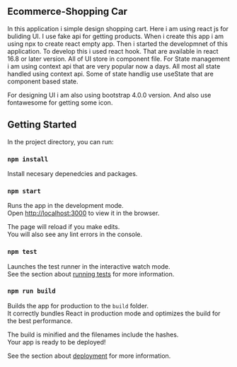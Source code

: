 ## Ecommerce-Shopping Car

In this application i simple design shopping cart. Here i am using react js for buliding UI. I use fake api for getting products. When i create this app i am using npx to create react empty app. Then i started the developmnet of this application. To develop this i used react hook. That are available in react 16.8 or later version. All of UI store in component file. For State management i am using context api that are very popular now a days. All most all state handled using context api. Some of state handlig use useState that are component based state.

For designing UI i am also using bootstrap 4.0.0 version. And also use fontawesome for getting some icon. 


## Getting Started

In the project directory, you can run:

### `npm install`

Install necesary depenedcies and packages.

### `npm start`

Runs the app in the development mode.\
Open [http://localhost:3000](http://localhost:3000) to view it in the browser.

The page will reload if you make edits.\
You will also see any lint errors in the console.

### `npm test`

Launches the test runner in the interactive watch mode.\
See the section about [running tests](https://facebook.github.io/create-react-app/docs/running-tests) for more information.

### `npm run build`

Builds the app for production to the `build` folder.\
It correctly bundles React in production mode and optimizes the build for the best performance.

The build is minified and the filenames include the hashes.\
Your app is ready to be deployed!

See the section about [deployment](https://facebook.github.io/create-react-app/docs/deployment) for more information.
